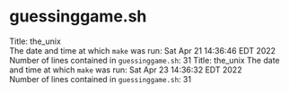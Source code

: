 # guessinggame.sh
Title: the_unix
<br />
The date and time at which `make` was run: Sat Apr  21 14:36:46 EDT 2022
<br />
Number of lines contained in `guessinggame.sh`: 31
Title: the_unix 
The date and time at which `make` was run: Sat Apr  23 14:36:32 EDT 2022  
Number of lines contained in `guessinggame.sh`: 31  
